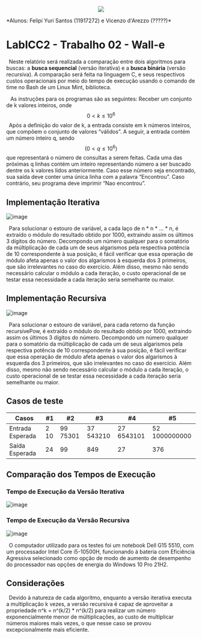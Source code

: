 <p align="center">
  <img src="https://user-images.githubusercontent.com/106783009/191138556-b0ec92fb-8eb0-4151-b109-d5ca961b5c3c.png" />
</p>
*Alunos: Felipi Yuri Santos (11917272) e Vicenzo d'Arezzo (?????)*



# LabICC2 - Trabalho 02 - Wall-e



&ensp;Neste relatório será realizada a comparação entre dois algoritmos para buscas: a **busca sequencial** (versão iterativa) e a **busca binária** (versão recursiva). A comparação será feita na linguagem C, e seus respectivos custos operacionais por meio do tempo de execução usando o comando de time no Bash de um Linux Mint, biblioteca.

&ensp; As instruções para os programas são as seguintes: Receber um conjunto de k valores inteiros, onde
$$
0 <k \leq 10^6
$$
&ensp;Após a definição do valor de k, a entrada consiste em k números inteiros, que compõem o conjunto de valores “válidos”. A seguir, a entrada contém um número inteiro q, sendo 
$$
(0 < q \leq 10^6 )
$$
que representará o número de consultas a serem feitas. Cada uma das próximas q linhas contém um inteiro representando número a ser buscado dentre os k valores lidos anteriormente. Caso esse número seja encontrado, sua saída deve conter uma única linha com a palavra “Encontrou”. Caso contrário, seu programa deve imprimir “Nao encontrou”. 

## Implementação Iterativa

![image](https://user-images.githubusercontent.com/106783009/191133682-387c5718-6be5-4670-933a-a8d3a88fd2c2.png)

&ensp;Para solucionar o estouro de variável, a cada laço de n * n * ... * n, é extraído o módulo do resultado obtido por 1000, extraindo assim os últimos 3 dígitos do número. Decompondo um número qualquer para o somatório da múltiplicação de cada um de seus algarismos pela respectiva potência de 10 correspondente à sua posição, é fácil verificar que essa operação de módulo afeta apenas o valor dos algarismos à esquerda dos 3 primeiros, que são irrelevantes no caso do exercício. Além disso, mesmo não sendo necessário calcular o módulo a cada iteração, o custo operacional de se testar essa necessidade a cada iteração seria semelhante ou maior.

## Implementação Recursiva

![image](https://user-images.githubusercontent.com/106783009/191134629-151001d6-57d7-4fc1-a432-5cf030611dc0.png)

&ensp;Para solucionar o estouro de variável, para cada retorno da função recursivePow, é extraído o módulo do resultado obtido por 1000, extraindo assim os últimos 3 dígitos do número. Decompondo um número qualquer para o somatório da múltiplicação de cada um de seus algarismos pela respectiva potência de 10 correspondente à sua posição, é fácil verificar que essa operação de módulo afeta apenas o valor dos algarismos à esquerda dos 3 primeiros, que são irrelevantes no caso do exercício. Além disso, mesmo não sendo necessário calcular o módulo a cada iteração, o custo operacional de se testar essa necessidade a cada iteração seria semelhante ou maior.

## Casos de teste

| Casos            | #1    | #2       | #3        | #4         | #5            |
| ---------------- | ----- | -------- | --------- | ---------- | ------------- |
| Entrada Esperada | 2 10  | 99 75301 | 37 543210 | 27 6543101 | 52 1000000000 |
| Saída Esperada   | 24    | 99       | 849       | 27         | 376           |

## Comparação dos Tempos de Execução

### Tempo de Execução da Versão Iterativa
![image](https://user-images.githubusercontent.com/106783009/191138358-40740fd1-10a9-46d8-9175-aa8c2a5eecf7.png)

### Tempo de Execução da Versão Recursiva
![image](https://user-images.githubusercontent.com/106783009/191138486-b2762f17-dc79-404b-a5ea-61eb29cd972e.png)

&ensp;O computador utilizado para os testes foi um notebook Dell G15 5510, com um processador Intel Core i5-10500H, funcionando à bateria com Eficiência Agressiva selecionado como opção de modo de aumento de desempenho do processador nas opções de energia do Windows 10 Pro 21H2.

## Considerações

&ensp;Devido à natureza de cada algoritmo, enquanto a versão iterativa executa a multiplicação k vezes, a versão recursiva é capaz de aproveitar a propriedade n^k = n^(k/2) * n^(k/2) para realizar um número exponencialmente menor de múltiplicações, ao custo de multiplicar números maiores mais vezes, o que nesse caso se provou excepcionalmente mais eficiente.
